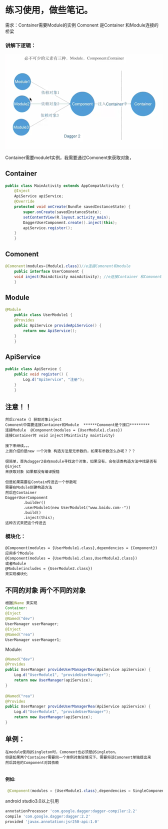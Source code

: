 # 练习使用，做些笔记。

需求：Container需要Module的实例
Comonent 是Container 和Module连接的桥梁

### 讲解下逻辑：

<img src="readme_source/pic.png"/>

Container需要module1实例，我需要通过Comonent来获取对象，


## Container   
  
```java
public class MainActivity extends AppCompatActivity {
    @Inject
    ApiService apiService;
    @Override
    protected void onCreate(Bundle savedInstanceState) {
        super.onCreate(savedInstanceState);
        setContentView(R.layout.activity_main);
        DaggerUserComponent.create().inject(this);
        apiService.register();
    }
    }
```
## Comonent

```java
@Comonent(modules={Module1.class})//e连接Comonent和module
    public interface UserComonent {
    void inject(MainActivity mainActivity); //e连接Container 和Comonent
    }
```
## Module

```java
@Module
    public class UserModule1 {
    @Provides
    public ApiService provideApiService() {
        return new ApiService();
    }
    }
```
## ApiService

```java
public class ApiService {
    public void register() {
        Log.d("ApiService", "注册");
    }
    }
```

## 注意！！

```简单的demo写好了，这里回顾下需要注意的几点，需要对象上加@inject 
然后create（）获取对象inject
Comonent中需要连接Container和Module  ******Comonent是个接口*********
连接Module  @Component(modules = {UserModule1.class})
连接Container时 void inject(Maintivity maintivity)

接下来继续。。。
上面介绍的是new 一个对象 构造方法是无参数的，如果有参数怎么办呢？？？

很简单，首先dagger2会在module寻找这个对象，如果没有，会在该类构造方法中找是否有@inject
来获取对象 如果都没有编译报错

但是如果需要在Contain传进去一个参数呢
需要在Module创建构造方法
然后在Container
DaggerUserComponent
        .builder()
        .userModule1(new UserModule1("www.baidu.com--"))
        .build()
        .inject(this);
这种方式来把这个传进去
```
### 模块化：

```引用Component
@Component(modules = {UserModule1.class},dependencies = {Component})
应用多个Module
@Component(modules = {UserModule1.class,UserModule2.class})
或者Module
@Module(includes = {UserModule2.class})
来实现模块化
```
## 不同的对象 两个不同的对象

```java
根据@Name 来实现
Container:
@Inject
@Named("dev")
UserManager userManager;
@Inject
@Named("rea")
UserManager userManager1;
```
Module:
```java
@Named("dev")
@Provides
public UserManager provideUserManagerDev(ApiService apiService) {
    Log.d("UserModule1", "provideUserManager");
    return new UserManager(apiService);
}

@Named("rea")
@Provides
public UserManager provideUserManagerRea(ApiService apiService) {
    Log.d("UserModule1", "provideUserManager");
    return new UserManager(apiService);
}
```

## 单例：

```
在module使用@Singleton时，Comonent也必须是@Singleton，
但是如果两个Container需要同一个单例对象轻情况下，需要将该Comonent单独提出来
然后其他的Component对其依赖
  
```  
 #### 例如:
```java
 @Component(modules = {UserModule1.class},dependencies = SingleComponent.class)
```



android studio3.0以上引用
```groovy
annotationProcessor 'com.google.dagger:dagger-compiler:2.2'
compile 'com.google.dagger:dagger:2.2'
provided 'javax.annotation:jsr250-api:1.0'
```







